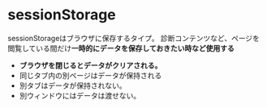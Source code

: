 # sessionStorage

sessionStorageはブラウザに保存するタイプ。
診断コンテンツなど、ページを閲覧している間だけ**一時的にデータを保存しておきたい時など使用する**

- **ブラウザを閉じるとデータがクリアされる。**
- 同じタブ内の別ページはデータが保持される
- 別タブはデータが保持されない。
- 別ウィンドウにはデータは渡せない。